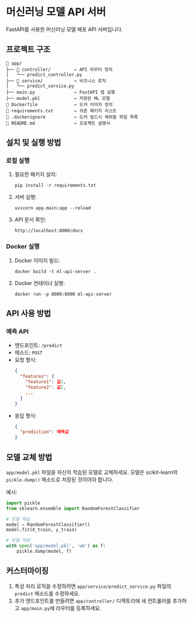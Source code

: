 # 머신러닝 모델 API 서버

FastAPI를 사용한 머신러닝 모델 배포 API 서버입니다.

## 프로젝트 구조

```
📁 app/
├── 📁 controller/         ← API 라우터 정의
│   └── predict_controller.py
├── 📁 service/            ← 비즈니스 로직
│   └── predict_service.py
├── main.py               ← FastAPI 앱 실행
├── model.pkl             ← 저장된 ML 모델
📄 Dockerfile              ← 도커 이미지 정의
📄 requirements.txt        ← 의존 패키지 리스트
📄 .dockerignore           ← 도커 빌드시 제외할 파일 목록
📄 README.md               ← 프로젝트 설명서
```

## 설치 및 실행 방법

### 로컬 실행

1. 필요한 패키지 설치:
   ```
   pip install -r requirements.txt
   ```

2. 서버 실행:
   ```
   uvicorn app.main:app --reload
   ```

3. API 문서 확인:
   ```
   http://localhost:8000/docs
   ```

### Docker 실행

1. Docker 이미지 빌드:
   ```
   docker build -t ml-api-server .
   ```

2. Docker 컨테이너 실행:
   ```
   docker run -p 8000:8000 ml-api-server
   ```

## API 사용 방법

### 예측 API

- 엔드포인트: `/predict`
- 메소드: `POST`
- 요청 형식:
  ```json
  {
    "features": {
      "feature1": 값1,
      "feature2": 값2,
      ...
    }
  }
  ```
- 응답 형식:
  ```json
  {
    "prediction": 예측값
  }
  ```

## 모델 교체 방법

`app/model.pkl` 파일을 자신의 학습된 모델로 교체하세요. 모델은 scikit-learn의 `pickle.dump()` 메소드로 저장된 것이어야 합니다.

예시:
```python
import pickle
from sklearn.ensemble import RandomForestClassifier

# 모델 학습
model = RandomForestClassifier()
model.fit(X_train, y_train)

# 모델 저장
with open('app/model.pkl', 'wb') as f:
    pickle.dump(model, f)
```

## 커스터마이징

1. 특성 처리 로직을 수정하려면 `app/service/predict_service.py` 파일의 `predict` 메소드를 수정하세요.
2. 추가 엔드포인트를 만들려면 `app/controller/` 디렉토리에 새 컨트롤러를 추가하고 `app/main.py`에 라우터를 등록하세요. 